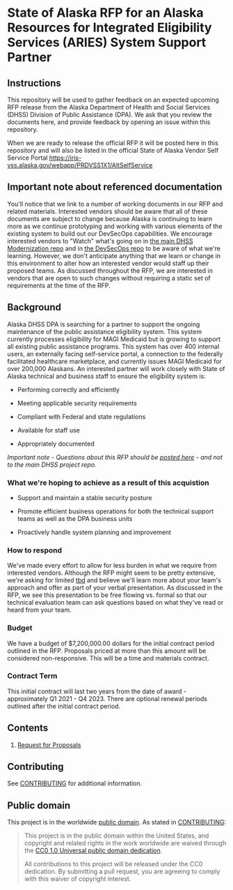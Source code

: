 # State of Alaska RFP for an Alaska Resources for Integrated Eligibility Services (ARIES) System Support Partner

## Instructions

This repository will be used to gather feedback on an expected upcoming RFP release from the Alaska Department of Health and Social Services (DHSS) Division of Public Assistance (DPA). We ask that you review the documents here, and provide feedback by opening an issue within this repository. 

When we are ready to release the official RFP it will be posted here in this repository and will also be listed in the official State of Alaska Vendor Self Service Portal https://iris-vss.alaska.gov/webapp/PRDVSS1X1/AltSelfService

## Important note about referenced documentation

You'll notice that we link to a number of working documents in our RFP and related materials.  Interested vendors should be aware that all of these documents are subject to change because Alaska is continuing to learn more as we continue prototyping and working with various elements of the existing system to build out our DevSecOps capabilities.  We encourage interested vendors to "Watch" what's going on in [the main DHSS Modernization repo](https://github.com/AlaskaDHSS/acq-alaska-dhss-modernization) and in [the DevSecOps repo](https://github.com/AlaskaDHSS/DevSecOpsMvp) to be aware of what we're learning.  However, we don't anticipate anything that we learn or change in this environment to alter how an interested vendor would staff up their proposed teams.  As discussed throughout the RFP, we are interested in vendors that are open to such changes without requiring a static set of requirements at the time of the RFP.

## Background

Alaska DHSS DPA is searching for a partner to support the ongoing
maintenance of the public assistance eligibility system. This system
currently processes eligibility for MAGI Medicaid but is growing to
support all existing public assistance programs. This system has over
400 internal users, an externally facing self-service portal, a
connection to the federally facilitated healthcare marketplace, and
currently issues MAGI Medicaid for over 200,000 Alaskans. An interested
partner will work closely with State of Alaska technical and business
staff to ensure the eligibility system is:

* Performing correctly and efficiently

* Meeting applicable security requirements

* Compliant with Federal and state regulations

* Available for staff use

* Appropriately documented
 
_Important note - Questions about this RFP should be [posted here](../../issues) - and not to the main DHSS project repo._

### What we're hoping to achieve as a result of this acquistion

* Support and maintain a stable security posture

* Promote efficient business operations for both the technical support teams as well as the DPA business units

* Proactively handle system planning and improvement

### How to respond

We've made every effort to allow for less burden in what we require from interested vendors.  Although the RFP might seem to be pretty extensive, we're asking for limited [tbd](1-Request-for-Proposals.md#section-5evaluation-criteria-and-contractor-selection) and believe we'll learn more about your team's approach and offer as part of your verbal presentation.  As discussed in the RFP, we see this presentation to be free flowing vs. formal so that our technical evaluation team can ask questions based on what they've read or heard from your team.

### Budget

We have a budget of $7,200,000.00 dollars for the initial contract period outlined in the RFP. Proposals priced at more than this amount will be considered non-responsive.  This will be a time and materials contract.

### Contract Term

This initial contract will last two years from the date of award - approximately Q1 2021 - Q4 2023. There are optional renewal periods outlined after the initial contract period. 

## Contents

1. [Request for Proposals](1-Request-for-Proposals.md)


## Contributing

See [CONTRIBUTING](CONTRIBUTING.md) for additional information.


## Public domain

This project is in the worldwide [public domain](LICENSE.md). As stated in [CONTRIBUTING](CONTRIBUTING.md):

> This project is in the public domain within the United States, and copyright and related rights in the work worldwide are waived through the [CC0 1.0 Universal public domain dedication](https://creativecommons.org/publicdomain/zero/1.0/).
>
> All contributions to this project will be released under the CC0 dedication. By submitting a pull request, you are agreeing to comply with this waiver of copyright interest.
